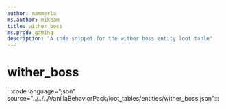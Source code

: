 ```yaml
---
author: mammerla
ms.author: mikeam
title: wither_boss
ms.prod: gaming
description: "A code snippet for the wither boss entity loot table"
---
```


# wither_boss

:::code language="json" source="../../../VanillaBehaviorPack/loot_tables/entities/wither_boss.json":::
